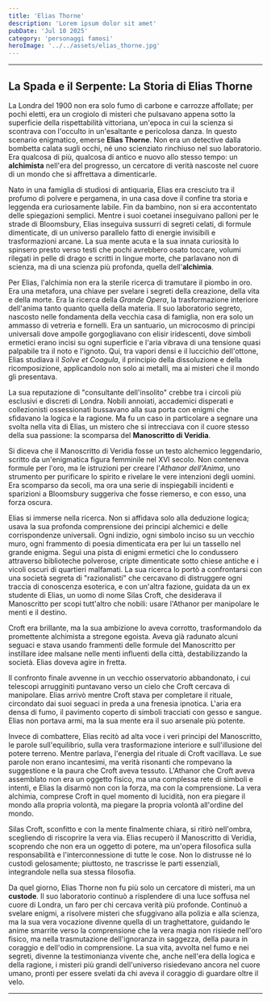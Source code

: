 ```yaml
---
title: 'Elias Thorne'
description: 'Lorem ipsum dolor sit amet'
pubDate: 'Jul 10 2025'
category: 'personaggi famosi'
heroImage: '../../assets/elias_thorne.jpg'
---
```


<hr>
<h2>La Spada e il Serpente: La Storia di Elias Thorne</h2>

<p>La Londra del 1900 non era solo fumo di carbone e carrozze affollate; per pochi eletti, era un crogiolo di misteri che pulsavano appena sotto la superficie della rispettabilità vittoriana, un'epoca in cui la scienza si scontrava con l'occulto in un'esaltante e pericolosa danza. In questo scenario enigmatico, emerse <strong>Elias Thorne</strong>. Non era un detective dalla bombetta calata sugli occhi, né uno scienziato rinchiuso nel suo laboratorio. Era qualcosa di più, qualcosa di antico e nuovo allo stesso tempo: un <strong>alchimista</strong> nell'era del progresso, un cercatore di verità nascoste nel cuore di un mondo che si affrettava a dimenticarle.</p>

<p>Nato in una famiglia di studiosi di antiquaria, Elias era cresciuto tra il profumo di polvere e pergamena, in una casa dove il confine tra storia e leggenda era curiosamente labile. Fin da bambino, non si era accontentato delle spiegazioni semplici. Mentre i suoi coetanei inseguivano palloni per le strade di Bloomsbury, Elias inseguiva sussurri di segreti celati, di formule dimenticate, di un universo parallelo fatto di energie invisibili e trasformazioni arcane. La sua mente acuta e la sua innata curiosità lo spinsero presto verso testi che pochi avrebbero osato toccare, volumi rilegati in pelle di drago e scritti in lingue morte, che parlavano non di scienza, ma di una scienza più profonda, quella dell'<strong>alchimia</strong>.</p>

<p>Per Elias, l'alchimia non era la sterile ricerca di tramutare il piombo in oro. Era una metafora, una chiave per svelare i segreti della creazione, della vita e della morte. Era la ricerca della <em>Grande Opera</em>, la trasformazione interiore dell'anima tanto quanto quella della materia. Il suo laboratorio segreto, nascosto nelle fondamenta della vecchia casa di famiglia, non era solo un ammasso di vetreria e fornelli. Era un santuario, un microcosmo di principi universali dove ampolle gorgogliavano con elisir iridescenti, dove simboli ermetici erano incisi su ogni superficie e l'aria vibrava di una tensione quasi palpabile tra il noto e l'ignoto. Qui, tra vapori densi e il luccichio dell'ottone, Elias studiava il <em>Solve et Coagula</em>, il principio della dissoluzione e della ricomposizione, applicandolo non solo ai metalli, ma ai misteri che il mondo gli presentava.</p>

<p>La sua reputazione di "consultante dell'insolito" crebbe tra i circoli più esclusivi e discreti di Londra. Nobili annoiati, accademici disperati e collezionisti ossessionati bussavano alla sua porta con enigmi che sfidavano la logica e la ragione. Ma fu un caso in particolare a segnare una svolta nella vita di Elias, un mistero che si intrecciava con il cuore stesso della sua passione: la scomparsa del <strong>Manoscritto di Veridia</strong>.</p>

<p>Si diceva che il Manoscritto di Veridia fosse un testo alchemico leggendario, scritto da un'enigmatica figura femminile nel XVI secolo. Non conteneva formule per l'oro, ma le istruzioni per creare l'<em>Athanor dell'Anima</em>, uno strumento per purificare lo spirito e rivelare le vere intenzioni degli uomini. Era scomparso da secoli, ma ora una serie di inspiegabili incidenti e sparizioni a Bloomsbury suggeriva che fosse riemerso, e con esso, una forza oscura.</p>

<p>Elias si immerse nella ricerca. Non si affidava solo alla deduzione logica; usava la sua profonda comprensione dei principi alchemici e delle corrispondenze universali. Ogni indizio, ogni simbolo inciso su un vecchio muro, ogni frammento di poesia dimenticata era per lui un tassello nel grande enigma. Seguì una pista di enigmi ermetici che lo condussero attraverso biblioteche polverose, cripte dimenticate sotto chiese antiche e i vicoli oscuri di quartieri malfamati. La sua ricerca lo portò a confrontarsi con una società segreta di "razionalisti" che cercavano di distruggere ogni traccia di conoscenza esoterica, e con un'altra fazione, guidata da un ex studente di Elias, un uomo di nome Silas Croft, che desiderava il Manoscritto per scopi tutt'altro che nobili: usare l'Athanor per manipolare le menti e il destino.</p>

<p>Croft era brillante, ma la sua ambizione lo aveva corrotto, trasformandolo da promettente alchimista a stregone egoista. Aveva già radunato alcuni seguaci e stava usando frammenti delle formule del Manoscritto per instillare idee malsane nelle menti influenti della città, destabilizzando la società. Elias doveva agire in fretta.</p>

<p>Il confronto finale avvenne in un vecchio osservatorio abbandonato, i cui telescopi arrugginiti puntavano verso un cielo che Croft cercava di manipolare. Elias arrivò mentre Croft stava per completare il rituale, circondato dai suoi seguaci in preda a una frenesia ipnotica. L'aria era densa di fumo, il pavimento coperto di simboli tracciati con gesso e sangue. Elias non portava armi, ma la sua mente era il suo arsenale più potente.</p>

<p>Invece di combattere, Elias recitò ad alta voce i veri principi del Manoscritto, le parole sull'equilibrio, sulla vera trasformazione interiore e sull'illusione del potere terreno. Mentre parlava, l'energia del rituale di Croft vacillava. Le sue parole non erano incantesimi, ma verità risonanti che rompevano la suggestione e la paura che Croft aveva tessuto. L'Athanor che Croft aveva assemblato non era un oggetto fisico, ma una complessa rete di simboli e intenti, e Elias la disarmò non con la forza, ma con la comprensione. La vera alchimia, comprese Croft in quel momento di lucidità, non era piegare il mondo alla propria volontà, ma piegare la propria volontà all'ordine del mondo.</p>

<p>Silas Croft, sconfitto e con la mente finalmente chiara, si ritirò nell'ombra, scegliendo di riscoprire la vera via. Elias recuperò il Manoscritto di Veridia, scoprendo che non era un oggetto di potere, ma un'opera filosofica sulla responsabilità e l'interconnessione di tutte le cose. Non lo distrusse né lo custodì gelosamente; piuttosto, ne trascrisse le parti essenziali, integrandole nella sua stessa filosofia.</p>

<p>Da quel giorno, Elias Thorne non fu più solo un cercatore di misteri, ma un <strong>custode</strong>. Il suo laboratorio continuò a risplendere di una luce soffusa nel cuore di Londra, un faro per chi cercava verità più profonde. Continuò a svelare enigmi, a risolvere misteri che sfuggivano alla polizia e alla scienza, ma la sua vera vocazione divenne quella di un traghettatore, guidando le anime smarrite verso la comprensione che la vera magia non risiede nell'oro fisico, ma nella trasmutazione dell'ignoranza in saggezza, della paura in coraggio e dell'odio in comprensione. La sua vita, avvolta nel fumo e nei segreti, divenne la testimonianza vivente che, anche nell'era della logica e della ragione, i misteri più grandi dell'universo risiedevano ancora nel cuore umano, pronti per essere svelati da chi aveva il coraggio di guardare oltre il velo.</p>
<hr>
